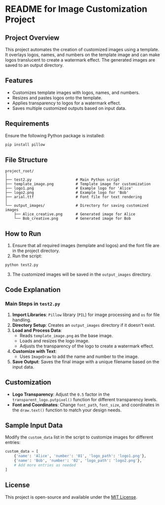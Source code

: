 # README for Image Customization Project

## Project Overview
This project automates the creation of customized images using a template. It overlays logos, names, and numbers on the template image and can make logos translucent to create a watermark effect. The generated images are saved to an output directory.

## Features
- Customizes template images with logos, names, and numbers.
- Resizes and pastes logos onto the template.
- Applies transparency to logos for a watermark effect.
- Saves multiple customized outputs based on input data.

## Requirements
Ensure the following Python package is installed:

```bash
pip install pillow
```

## File Structure
```
project_root/
│
├── test2.py                    # Main Python script
├── template_image.png          # Template image for customization
├── logo1.png                   # Example logo for 'Alice'
├── logo2.png                   # Example logo for 'Bob'
├── arial.ttf                   # Font file for text rendering
│
└── output_images/              # Directory for saving customized images
    ├── Alice_creative.png      # Generated image for Alice
    └── Bob_creative.png        # Generated image for Bob
```

## How to Run
1. Ensure that all required images (template and logos) and the font file are in the project directory.
2. Run the script:

```bash
python test2.py
```

3. The customized images will be saved in the `output_images` directory.

## Code Explanation
### Main Steps in `test2.py`
1. **Import Libraries**: `Pillow` library (`PIL`) for image processing and `os` for file handling.
2. **Directory Setup**: Creates an `output_images` directory if it doesn't exist.
3. **Load and Process Data**:
   - Reads `template_image.png` as the base image.
   - Loads and resizes the logo image.
   - Adjusts the transparency of the logo to create a watermark effect.
4. **Customize with Text**:
   - Uses `ImageDraw` to add the name and number to the image.
5. **Save Output**: Saves the final image with a unique filename based on the input data.

## Customization
- **Logo Transparency**: Adjust the `0.5` factor in the `transparent_logo.putpixel()` function for different transparency levels.
- **Font and Coordinates**: Change `font_path`, `font_size`, and coordinates in the `draw.text()` function to match your design needs.

## Sample Input Data
Modify the `custom_data` list in the script to customize images for different entries:

```python
custom_data = [
    {'name': 'Alice', 'number': '01', 'logo_path': 'logo1.png'},
    {'name': 'Bob', 'number': '02', 'logo_path': 'logo2.png'},
    # Add more entries as needed
]
```

## License
This project is open-source and available under the [MIT License](LICENSE).

